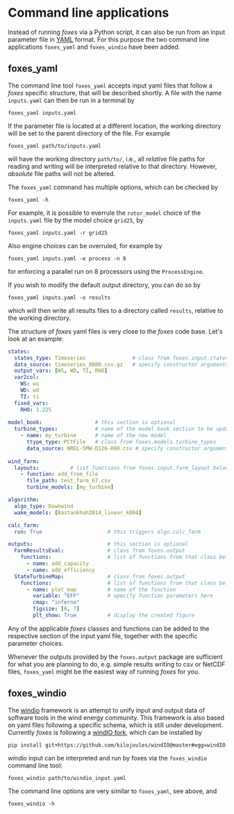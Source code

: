 # Command line applications

Instead of running *foxes* via a Python script, it can also be run from an input parameter 
file in [YAML](https://de.wikipedia.org/wiki/YAML) format. For this purpose the two
command line applications `foxes_yaml` and `foxes_windio` have been added.

## foxes\_yaml

The command line tool `foxes_yaml` accepts input yaml files that follow a *foxes* specific
structure, that will be described shortly. A file with the name `inputs.yaml` can then be run in a terminal by

```console
foxes_yaml inputs.yaml
```

If the parameter file is located at a different location, the working directory will be set
to the parent directory of the file. For example

```console
foxes_yaml path/to/inputs.yaml
```

will have the working directory `path/to/`, i.e., all _relative_ file paths for reading and writing will be interpreted relative to that directory. However, _absolute_ file paths will not be altered.

The `foxes_yaml` command has multiple options, which can be checked by

```console
foxes_yaml -h
```

For example, it is possible to everrule the `rotor_model` choice of the `inputs.yaml` file by the model choice `grid25`, by

```console
foxes_yaml inputs.yaml -r grid25
```

Also engine choices can be overruled, for example by

```console
foxes_yaml inputs.yaml -e process -n 8
```

for enforcing a parallel run on 8 processors using the `ProcessEngine`.

If you wish to modify the default output directory, you can do so by

```console
foxes_yaml inputs.yaml -o results
```

which will then write all results files to a directory called `results`, relative to the working directory.

The structure of *foxes* yaml files is very close to the *foxes* code base. Let's look at an example:

```yaml
states:
  states_type: Timeseries               # class from foxes.input.states
  data_source: timeseries_8000.csv.gz   # specify constructor arguments here
  output_vars: [WS, WD, TI, RHO]
  var2col:
    WS: ws
    WD: wd 
    TI: ti
  fixed_vars:
    RHO: 1.225
  
model_book:                 # this section is optional
  turbine_types:            # name of the model book section to be updated
    - name: my_turbine      # name of the new model
      ttype_type: PCtFile   # class from foxes.models.turbine_types
      data_source: NREL-5MW-D126-H90.csv # specify constructor arguments here
  
wind_farm:
  layouts:          # list functions from foxes.input.farm_layout below
    - function: add_from_file
      file_path: test_farm_67.csv
      turbine_models: [my_turbine]

algorithm:
  algo_type: Downwind
  wake_models: [Bastankhah2014_linear_k004]

calc_farm:
  run: True                     # this triggers algo.calc_farm

outputs:                        # this section is optional
  FarmResultsEval:              # class from foxes.output
    functions:                  # list of functions from that class below
      - name: add_capacity
      - name: add_efficiency
  StateTurbineMap:              # class from foxes.output
    functions:                  # list of functions from that class below
      - name: plot_map          # name of the function
        variable: "EFF"         # specify function parameters here
        cmap: "inferno"
        figsize: [6, 7]
        plt_show: True          # display the created figure
```

Any of the applicable *foxes* classes and functions can be added to the respective section of the input yaml file, together with the specific parameter choices.

Whenever the outputs provided by the `foxes.output` package are sufficient for what you are planning to do, e.g. simple results writing to csv or NetCDF files, `foxes_yaml` might be the easiest way of running *foxes* for you.

## foxes\_windio

The [windio](https://github.com/IEAWindTask37/windIO) framework is an attempt to unify input and output data of software tools in the wind energy community. This framework is also based on yaml files following a specific schema, which is still under development. Currently *foxes* is following a [windIO fork](https://github.com/kilojoules/windIO), which can be installed by

```console
pip install git+https://github.com/kilojoules/windIO@master#egg=windIO
```

_windio_ input can be interpreted and run by foxes via the `foxes_windio` command line tool:

```console
foxes_windio path/to/windio_input.yaml
```

The command line options are very similar to `foxes_yaml`, see above, and

```console
foxes_windio -h
```
